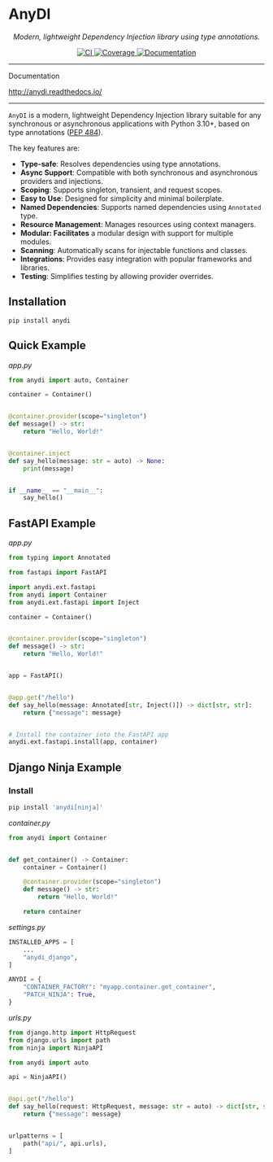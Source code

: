 # AnyDI

<p align="center">
    <i>Modern, lightweight Dependency Injection library using type annotations.</i>
</p>

<p align="center">
    <a href="https://github.com/antonrh/anydi/actions/workflows/ci.yml" target="_blank">
        <img src="https://github.com/antonrh/anydi/actions/workflows/ci.yml/badge.svg" alt="CI">
    </a>
    <a href="https://codecov.io/gh/antonrh/anydi" target="_blank">
        <img src="https://codecov.io/gh/antonrh/anydi/branch/main/graph/badge.svg?token=67CLD19I0C" alt="Coverage">
    </a>
    <a href="https://anydi.readthedocs.io/en/latest/?badge=latest" target="_blank">
        <img src="https://readthedocs.org/projects/anydi/badge/?version=latest" alt="Documentation">
    </a>
</p>

---
Documentation

http://anydi.readthedocs.io/

---

`AnyDI` is a modern, lightweight Dependency Injection library suitable for any synchronous or asynchronous applications with Python 3.10+, based on type annotations ([PEP 484](https://peps.python.org/pep-0484/)).

The key features are:

* **Type-safe**: Resolves dependencies using type annotations.
* **Async Support**: Compatible with both synchronous and asynchronous providers and injections.
* **Scoping**: Supports singleton, transient, and request scopes.
* **Easy to Use**: Designed for simplicity and minimal boilerplate.
* **Named Dependencies**: Supports named dependencies using `Annotated` type.
* **Resource Management**: Manages resources using context managers.
* **Modular: Facilitates** a modular design with support for multiple modules.
* **Scanning**: Automatically scans for injectable functions and classes.
* **Integrations**: Provides easy integration with popular frameworks and libraries.
* **Testing**: Simplifies testing by allowing provider overrides.

## Installation

```shell
pip install anydi
```

## Quick Example

*app.py*

```python
from anydi import auto, Container

container = Container()


@container.provider(scope="singleton")
def message() -> str:
    return "Hello, World!"


@container.inject
def say_hello(message: str = auto) -> None:
    print(message)


if __name__ == "__main__":
    say_hello()
```

## FastAPI Example

*app.py*

```python
from typing import Annotated

from fastapi import FastAPI

import anydi.ext.fastapi
from anydi import Container
from anydi.ext.fastapi import Inject

container = Container()


@container.provider(scope="singleton")
def message() -> str:
    return "Hello, World!"


app = FastAPI()


@app.get("/hello")
def say_hello(message: Annotated[str, Inject()]) -> dict[str, str]:
    return {"message": message}


# Install the container into the FastAPI app
anydi.ext.fastapi.install(app, container)
```



## Django Ninja Example

### Install

```sh
pip install 'anydi[ninja]'
```

*container.py*

```python
from anydi import Container


def get_container() -> Container:
    container = Container()

    @container.provider(scope="singleton")
    def message() -> str:
        return "Hello, World!"

    return container
```

*settings.py*

```python
INSTALLED_APPS = [
    ...
    "anydi_django",
]

ANYDI = {
    "CONTAINER_FACTORY": "myapp.container.get_container",
    "PATCH_NINJA": True,
}
```

*urls.py*

```python
from django.http import HttpRequest
from django.urls import path
from ninja import NinjaAPI

from anydi import auto

api = NinjaAPI()


@api.get("/hello")
def say_hello(request: HttpRequest, message: str = auto) -> dict[str, str]:
    return {"message": message}


urlpatterns = [
    path("api/", api.urls),
]
```
